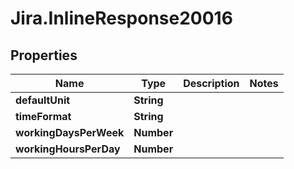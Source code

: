 # Jira.InlineResponse20016

## Properties

Name | Type | Description | Notes
------------ | ------------- | ------------- | -------------
**defaultUnit** | **String** |  | 
**timeFormat** | **String** |  | 
**workingDaysPerWeek** | **Number** |  | 
**workingHoursPerDay** | **Number** |  | 


